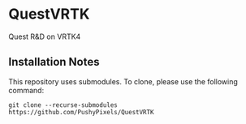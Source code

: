 # QuestVRTK
Quest R&amp;D on VRTK4

## Installation Notes
This repository uses submodules.  To clone, please use the following command:

```git clone --recurse-submodules https://github.com/PushyPixels/QuestVRTK```
